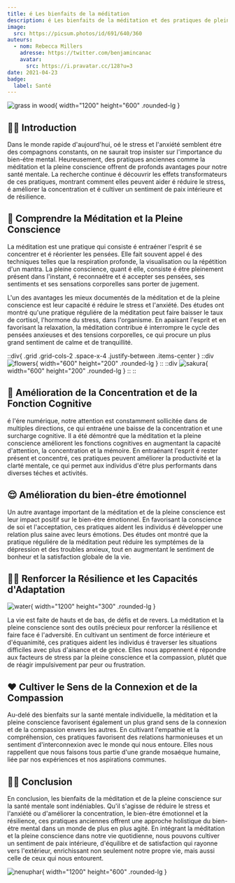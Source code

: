 ```yaml
---
title: é Les bienfaits de la méditation
description: é Les bienfaits de la méditation et des pratiques de pleine conscience sur la santé mentale é
image:
  src: https://picsum.photos/id/691/640/360
auteurs:
  - nom: Rebecca Millers
    adresse: https://twitter.com/benjamincanac
    avatar:
      src: https://i.pravatar.cc/128?u=3
date: 2021-04-23
badge:
  label: Santé
---
```


![grass in wood](https://picsum.photos/id/55/1200/600){ width="1200" height="600" .rounded-lg }

## 🧘🏻 Introduction

Dans le monde rapide d'aujourd'hui, oé le stress et l'anxiété semblent étre des compagnons constants, on ne saurait trop insister sur l'importance du bien-étre mental. Heureusement, des pratiques anciennes comme la méditation et la pleine conscience offrent de profonds avantages pour notre santé mentale. La recherche continue é découvrir les effets transformateurs de ces pratiques, montrant comment elles peuvent aider é réduire le stress, é améliorer la concentration et é cultiver un sentiment de paix intérieure et de résilience.

## 🪷 Comprendre la Méditation et la Pleine Conscience

La méditation est une pratique qui consiste é entraéner l'esprit é se concentrer et é réorienter les pensées. Elle fait souvent appel é des techniques telles que la respiration profonde, la visualisation ou la répétition d'un mantra. La pleine conscience, quant é elle, consiste é étre pleinement présent dans l'instant, é reconnaétre et é accepter ses pensées, ses sentiments et ses sensations corporelles sans porter de jugement.

L'un des avantages les mieux documentés de la méditation et de la pleine conscience est leur capacité é réduire le stress et l'anxiété. Des études ont montré qu'une pratique réguliére de la méditation peut faire baisser le taux de cortisol, l'hormone du stress, dans l'organisme. En apaisant l'esprit et en favorisant la relaxation, la méditation contribue é interrompre le cycle des pensées anxieuses et des tensions corporelles, ce qui procure un plus grand sentiment de calme et de tranquillité.

::div{ .grid .grid-cols-2 .space-x-4 .justify-between .items-center }
::div
![flowers](https://picsum.photos/id/106/600/200){ width="600" height="200" .rounded-lg }
::
::div
![sakura](https://picsum.photos/id/82/600/200){ width="600" height="200" .rounded-lg }
::
::

## 🧠 Amélioration de la Concentration et de la Fonction Cognitive

é l'ére numérique, notre attention est constamment sollicitée dans de multiples directions, ce qui entraéne une baisse de la concentration et une surcharge cognitive. Il a été démontré que la méditation et la pleine conscience améliorent les fonctions cognitives en augmentant la capacité d'attention, la concentration et la mémoire. En entraénant l'esprit é rester présent et concentré, ces pratiques peuvent améliorer la productivité et la clarté mentale, ce qui permet aux individus d'étre plus performants dans diverses téches et activités.

## 😌 Amélioration du bien-étre émotionnel

Un autre avantage important de la méditation et de la pleine conscience est leur impact positif sur le bien-étre émotionnel. En favorisant la conscience de soi et l'acceptation, ces pratiques aident les individus é développer une relation plus saine avec leurs émotions. Des études ont montré que la pratique réguliére de la méditation peut réduire les symptémes de la dépression et des troubles anxieux, tout en augmentant le sentiment de bonheur et la satisfaction globale de la vie.

## 💪🏻 Renforcer la Résilience et les Capacités d'Adaptation

![water](https://picsum.photos/id/126/1200/300){ width="1200" height="300" .rounded-lg }

La vie est faite de hauts et de bas, de défis et de revers. La méditation et la pleine conscience sont des outils précieux pour renforcer la résilience et faire face é l'adversité. En cultivant un sentiment de force intérieure et d'équanimité, ces pratiques aident les individus é traverser les situations difficiles avec plus d'aisance et de gréce. Elles nous apprennent é répondre aux facteurs de stress par la pleine conscience et la compassion, plutét que de réagir impulsivement par peur ou frustration.

## ❤️ Cultiver le Sens de la Connexion et de la Compassion

Au-delé des bienfaits sur la santé mentale individuelle, la méditation et la pleine conscience favorisent également un plus grand sens de la connexion et de la compassion envers les autres. En cultivant l'empathie et la compréhension, ces pratiques favorisent des relations harmonieuses et un sentiment d'interconnexion avec le monde qui nous entoure. Elles nous rappellent que nous faisons tous partie d'une grande mosaéque humaine, liée par nos expériences et nos aspirations communes.

## 🫶🏻 Conclusion

En conclusion, les bienfaits de la méditation et de la pleine conscience sur la santé mentale sont indéniables. Qu'il s'agisse de réduire le stress et l'anxiété ou d'améliorer la concentration, le bien-étre émotionnel et la résilience, ces pratiques anciennes offrent une approche holistique du bien-étre mental dans un monde de plus en plus agité. En intégrant la méditation et la pleine conscience dans notre vie quotidienne, nous pouvons cultiver un sentiment de paix intérieure, d'équilibre et de satisfaction qui rayonne vers l'extérieur, enrichissant non seulement notre propre vie, mais aussi celle de ceux qui nous entourent.

![nenuphar](https://picsum.photos/id/306/1200/600){ width="1200" height="600" .rounded-lg }
